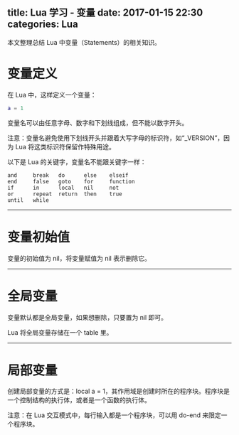 title: Lua 学习 - 变量
date: 2017-01-15 22:30
categories: Lua
---

本文整理总结 Lua 中变量（Statements）的相关知识。

<!-- more -->

# 变量定义

在 Lua 中，这样定义一个变量：

```lua
a = 1
```

变量名可以由任意字母、数字和下划线组成，但不能以数字开头。

注意：变量名避免使用下划线开头并跟着大写字母的标识符，如“_VERSION”，因为 Lua 将这类标识符保留作特殊用途。

以下是 Lua 的关键字，变量名不能跟关键字一样：

    and     break   do      else    elseif
    end     false   goto    for     function
    if      in      local   nil     not
    or      repeat  return  then    true
    until   while

---

# 变量初始值

变量的初始值为 nil，将变量赋值为 nil 表示删除它。

---

# 全局变量

变量默认都是全局变量，如果想删除，只要置为 nil 即可。

Lua 将全局变量存储在一个 table 里。

---

# 局部变量

创建局部变量的方式是：local a = 1，其作用域是创建时所在的程序块。程序块是一个控制结构的执行体，或者是一个函数的执行体。

注意：在 Lua 交互模式中，每行输入都是一个程序块，可以用 do-end 来限定一个程序块。
